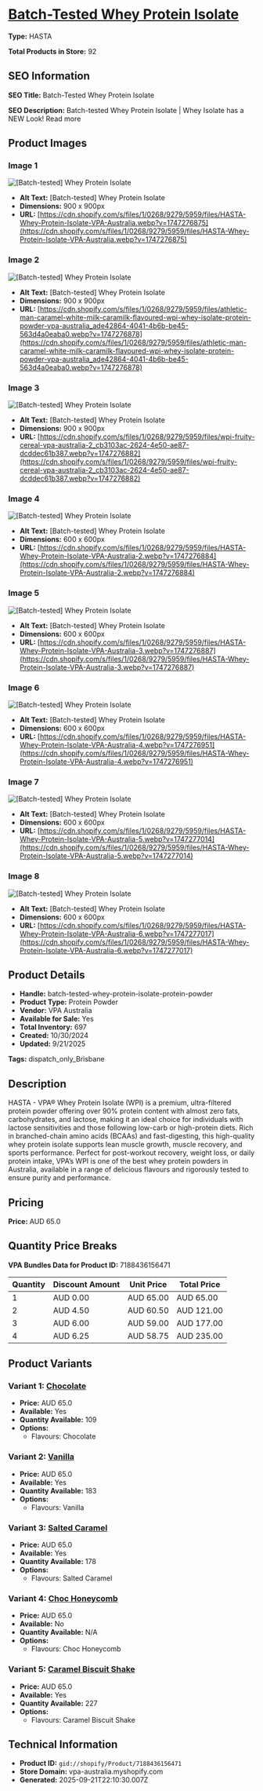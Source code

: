# [Batch-Tested Whey Protein Isolate](https://vpa-australia.myshopify.com/products/batch-tested-whey-protein-isolate-protein-powder)

**Type:** HASTA

**Total Products in Store:** 92

## SEO Information

**SEO Title:** Batch-Tested Whey Protein Isolate

**SEO Description:** Batch-tested Whey Protein Isolate | Whey Isolate has a NEW Look! Read more

## Product Images

### Image 1
![[Batch-tested] Whey Protein Isolate](https://cdn.shopify.com/s/files/1/0268/9279/5959/files/HASTA-Whey-Protein-Isolate-VPA-Australia.webp?v=1747276875)

- **Alt Text:** [Batch-tested] Whey Protein Isolate
- **Dimensions:** 900 x 900px
- **URL:** [https://cdn.shopify.com/s/files/1/0268/9279/5959/files/HASTA-Whey-Protein-Isolate-VPA-Australia.webp?v=1747276875](https://cdn.shopify.com/s/files/1/0268/9279/5959/files/HASTA-Whey-Protein-Isolate-VPA-Australia.webp?v=1747276875)

### Image 2
![[Batch-tested] Whey Protein Isolate](https://cdn.shopify.com/s/files/1/0268/9279/5959/files/athletic-man-caramel-white-milk-caramilk-flavoured-wpi-whey-isolate-protein-powder-vpa-australia_ade42864-4041-4b6b-be45-563d4a0eaba0.webp?v=1747276878)

- **Alt Text:** [Batch-tested] Whey Protein Isolate
- **Dimensions:** 900 x 900px
- **URL:** [https://cdn.shopify.com/s/files/1/0268/9279/5959/files/athletic-man-caramel-white-milk-caramilk-flavoured-wpi-whey-isolate-protein-powder-vpa-australia_ade42864-4041-4b6b-be45-563d4a0eaba0.webp?v=1747276878](https://cdn.shopify.com/s/files/1/0268/9279/5959/files/athletic-man-caramel-white-milk-caramilk-flavoured-wpi-whey-isolate-protein-powder-vpa-australia_ade42864-4041-4b6b-be45-563d4a0eaba0.webp?v=1747276878)

### Image 3
![[Batch-tested] Whey Protein Isolate](https://cdn.shopify.com/s/files/1/0268/9279/5959/files/wpi-fruity-cereal-vpa-australia-2_cb3103ac-2624-4e50-ae87-dcddec61b387.webp?v=1747276882)

- **Alt Text:** [Batch-tested] Whey Protein Isolate
- **Dimensions:** 900 x 900px
- **URL:** [https://cdn.shopify.com/s/files/1/0268/9279/5959/files/wpi-fruity-cereal-vpa-australia-2_cb3103ac-2624-4e50-ae87-dcddec61b387.webp?v=1747276882](https://cdn.shopify.com/s/files/1/0268/9279/5959/files/wpi-fruity-cereal-vpa-australia-2_cb3103ac-2624-4e50-ae87-dcddec61b387.webp?v=1747276882)

### Image 4
![[Batch-tested] Whey Protein Isolate](https://cdn.shopify.com/s/files/1/0268/9279/5959/files/HASTA-Whey-Protein-Isolate-VPA-Australia-2.webp?v=1747276884)

- **Alt Text:** [Batch-tested] Whey Protein Isolate
- **Dimensions:** 600 x 600px
- **URL:** [https://cdn.shopify.com/s/files/1/0268/9279/5959/files/HASTA-Whey-Protein-Isolate-VPA-Australia-2.webp?v=1747276884](https://cdn.shopify.com/s/files/1/0268/9279/5959/files/HASTA-Whey-Protein-Isolate-VPA-Australia-2.webp?v=1747276884)

### Image 5
![[Batch-tested] Whey Protein Isolate](https://cdn.shopify.com/s/files/1/0268/9279/5959/files/HASTA-Whey-Protein-Isolate-VPA-Australia-3.webp?v=1747276887)

- **Alt Text:** [Batch-tested] Whey Protein Isolate
- **Dimensions:** 600 x 600px
- **URL:** [https://cdn.shopify.com/s/files/1/0268/9279/5959/files/HASTA-Whey-Protein-Isolate-VPA-Australia-3.webp?v=1747276887](https://cdn.shopify.com/s/files/1/0268/9279/5959/files/HASTA-Whey-Protein-Isolate-VPA-Australia-3.webp?v=1747276887)

### Image 6
![[Batch-tested] Whey Protein Isolate](https://cdn.shopify.com/s/files/1/0268/9279/5959/files/HASTA-Whey-Protein-Isolate-VPA-Australia-4.webp?v=1747276951)

- **Alt Text:** [Batch-tested] Whey Protein Isolate
- **Dimensions:** 600 x 600px
- **URL:** [https://cdn.shopify.com/s/files/1/0268/9279/5959/files/HASTA-Whey-Protein-Isolate-VPA-Australia-4.webp?v=1747276951](https://cdn.shopify.com/s/files/1/0268/9279/5959/files/HASTA-Whey-Protein-Isolate-VPA-Australia-4.webp?v=1747276951)

### Image 7
![[Batch-tested] Whey Protein Isolate](https://cdn.shopify.com/s/files/1/0268/9279/5959/files/HASTA-Whey-Protein-Isolate-VPA-Australia-5.webp?v=1747277014)

- **Alt Text:** [Batch-tested] Whey Protein Isolate
- **Dimensions:** 600 x 600px
- **URL:** [https://cdn.shopify.com/s/files/1/0268/9279/5959/files/HASTA-Whey-Protein-Isolate-VPA-Australia-5.webp?v=1747277014](https://cdn.shopify.com/s/files/1/0268/9279/5959/files/HASTA-Whey-Protein-Isolate-VPA-Australia-5.webp?v=1747277014)

### Image 8
![[Batch-tested] Whey Protein Isolate](https://cdn.shopify.com/s/files/1/0268/9279/5959/files/HASTA-Whey-Protein-Isolate-VPA-Australia-6.webp?v=1747277017)

- **Alt Text:** [Batch-tested] Whey Protein Isolate
- **Dimensions:** 600 x 600px
- **URL:** [https://cdn.shopify.com/s/files/1/0268/9279/5959/files/HASTA-Whey-Protein-Isolate-VPA-Australia-6.webp?v=1747277017](https://cdn.shopify.com/s/files/1/0268/9279/5959/files/HASTA-Whey-Protein-Isolate-VPA-Australia-6.webp?v=1747277017)

## Product Details

- **Handle:** batch-tested-whey-protein-isolate-protein-powder
- **Product Type:** Protein Powder
- **Vendor:** VPA Australia
- **Available for Sale:** Yes
- **Total Inventory:** 697
- **Created:** 10/30/2024
- **Updated:** 9/21/2025

**Tags:** dispatch_only_Brisbane

## Description

HASTA - VPA® Whey Protein Isolate (WPI) is a premium, ultra-filtered protein powder offering over 90% protein content with almost zero fats, carbohydrates, and lactose, making it an ideal choice for individuals with lactose sensitivities and those following low-carb or high-protein diets. Rich in branched-chain amino acids (BCAAs) and fast-digesting, this high-quality whey protein isolate supports lean muscle growth, muscle recovery, and sports performance. Perfect for post-workout recovery, weight loss, or daily protein intake, VPA’s WPI is one of the best whey protein powders in Australia, available in a range of delicious flavours and rigorously tested to ensure purity and performance.

## Pricing

**Price:** AUD 65.0

## Quantity Price Breaks

**VPA Bundles Data for Product ID:** 7188436156471

| Quantity | Discount Amount | Unit Price | Total Price |
|----------|----------------|------------|-------------|
| 1 | AUD 0.00 | AUD 65.00 | AUD 65.00 |
| 2 | AUD 4.50 | AUD 60.50 | AUD 121.00 |
| 3 | AUD 6.00 | AUD 59.00 | AUD 177.00 |
| 4 | AUD 6.25 | AUD 58.75 | AUD 235.00 |

## Product Variants

### Variant 1: [Chocolate](https://vpa-australia.myshopify.com/products/batch-tested-whey-protein-isolate-protein-powder)

- **Price:** AUD 65.0
- **Available:** Yes
- **Quantity Available:** 109
- **Options:**
  - Flavours: Chocolate

### Variant 2: [Vanilla](https://vpa-australia.myshopify.com/products/batch-tested-whey-protein-isolate-protein-powder)

- **Price:** AUD 65.0
- **Available:** Yes
- **Quantity Available:** 183
- **Options:**
  - Flavours: Vanilla

### Variant 3: [Salted Caramel](https://vpa-australia.myshopify.com/products/batch-tested-whey-protein-isolate-protein-powder)

- **Price:** AUD 65.0
- **Available:** Yes
- **Quantity Available:** 178
- **Options:**
  - Flavours: Salted Caramel

### Variant 4: [Choc Honeycomb](https://vpa-australia.myshopify.com/products/batch-tested-whey-protein-isolate-protein-powder)

- **Price:** AUD 65.0
- **Available:** No
- **Quantity Available:** N/A
- **Options:**
  - Flavours: Choc Honeycomb

### Variant 5: [Caramel Biscuit Shake](https://vpa-australia.myshopify.com/products/batch-tested-whey-protein-isolate-protein-powder)

- **Price:** AUD 65.0
- **Available:** Yes
- **Quantity Available:** 227
- **Options:**
  - Flavours: Caramel Biscuit Shake

## Technical Information

- **Product ID:** `gid://shopify/Product/7188436156471`
- **Store Domain:** vpa-australia.myshopify.com
- **Generated:** 2025-09-21T22:10:30.007Z

